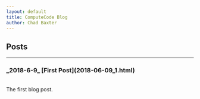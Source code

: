 ```yaml
---
layout: default
title: ComputeCode Blog
author: Chad Baxter
---
```

Posts
---
<hr>
<strong><h3>_2018-6-9_ [First Post](2018-06-09_1.html)</h3></strong>
<br>
The first blog post.
